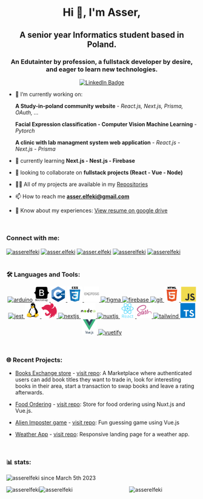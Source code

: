 <h1 align="center">Hi 👋, I'm Asser,</h1>
<h2 align="center">A senior year Informatics student based in Poland.</h2>
<h3 align="center">An Edutainter by profession, a fullstack developer by desire, and eager to learn new technologies.</h3>

<p align="center">
  <a  href="https://www.linkedin.com/in/asserelfeki/" target="_blank">
    <img src="https://img.shields.io/badge/LinkedIn-0077B5?style=for-the-badge&logo=linkedin&logoColor=white" alt="LinkedIn Badge"/>
  </a>
</p>




- 🔭 I’m currently working on: 

    **A Study-in-poland community website** - *React.js, Next.js, Prisma, OAuth, ...*
    
    **Facial Expression classification - Computer Vision Machine Learning** - *Pytorch*
    
    **A clinic with lab managment system web application** - *React.js - Next.js - Prisma*

- 🌱 currently learning **Next.js - Nest.js - Firebase**

- 👯 looking to collaborate on **fullstack projects (React - Vue - Node)**

- 👨‍💻 All of my projects are available in my [Repositories](https://github.com/AsserElfeki?tab=repositories)

- 📫 How to reach me **asser.elfeki@gmail.com**

- 📄 Know about my experiences: [View resume on google drive](https://drive.google.com/file/d/132SUzZXwMFhgNTKcx6a6lxRpWaju_dk4/view?usp=sharing)

<br>

<h3 align="left">Connect with me:</h3>
<a href="https://linkedin.com/in/asserelfeki" target="blank"><img align="center" src="https://raw.githubusercontent.com/rahuldkjain/github-profile-readme-generator/master/src/images/icons/Social/linked-in-alt.svg" alt="asserelfeki" height="30" width="40" /></a>
<a href="https://www.facebook.com/asser.alfeki/" target="blank"><img align="center" src="https://raw.githubusercontent.com/rahuldkjain/github-profile-readme-generator/master/src/images/icons/Social/facebook.svg" alt="asser.elfeki" height="30" width="40" /></a>
<a href="https://www.instagram.com/asser_m_elfeki/" target="blank"><img align="center" src="https://raw.githubusercontent.com/rahuldkjain/github-profile-readme-generator/master/src/images/icons/Social/instagram.svg" alt="asser.elfeki" height="30" width="40" /></a>
<a href="https://twitter.com/AsserElfeki" target="blank"><img align="center" src="https://raw.githubusercontent.com/rahuldkjain/github-profile-readme-generator/master/src/images/icons/Social/twitter.svg" alt="asserelfeki" height="30" width="40" /></a>
<!-- dev.to link -->
<a href="https://dev.to/asserelfeki" target="blank"><img align="center" src="https://d2fltix0v2e0sb.cloudfront.net/dev-badge.svg" alt="asserelfeki" height="30" width="40" /></a>


<br>
<br>

<h3 align="left">🛠 Languages and Tools:</h3>

<p align="center"> <a href="https://www.arduino.cc/" target="_blank" rel="noreferrer"> <img src="https://cdn.worldvectorlogo.com/logos/arduino-1.svg" alt="arduino" width="40" height="40"/> </a> <a href="https://getbootstrap.com" target="_blank" rel="noreferrer"> <img src="https://raw.githubusercontent.com/devicons/devicon/master/icons/bootstrap/bootstrap-plain-wordmark.svg" alt="bootstrap" width="40" height="40"/> </a> <a href="https://www.w3schools.com/cpp/" target="_blank" rel="noreferrer"> <img src="https://raw.githubusercontent.com/devicons/devicon/master/icons/cplusplus/cplusplus-original.svg" alt="cplusplus" width="40" height="40"/> </a> <a href="https://www.w3schools.com/css/" target="_blank" rel="noreferrer"> <img src="https://raw.githubusercontent.com/devicons/devicon/master/icons/css3/css3-original-wordmark.svg" alt="css3" width="40" height="40"/> </a> <a href="https://expressjs.com" target="_blank" rel="noreferrer"> <img src="https://raw.githubusercontent.com/devicons/devicon/master/icons/express/express-original-wordmark.svg" alt="express" width="40" height="40"/> </a> <a href="https://www.figma.com/" target="_blank" rel="noreferrer"> <img src="https://www.vectorlogo.zone/logos/figma/figma-icon.svg" alt="figma" width="40" height="40"/> </a> <a href="https://firebase.google.com/" target="_blank" rel="noreferrer"> <img src="https://www.vectorlogo.zone/logos/firebase/firebase-icon.svg" alt="firebase" width="40" height="40"/> </a> <a href="https://git-scm.com/" target="_blank" rel="noreferrer"> <img src="https://www.vectorlogo.zone/logos/git-scm/git-scm-icon.svg" alt="git" width="40" height="40"/> </a> <a href="https://www.w3.org/html/" target="_blank" rel="noreferrer"> <img src="https://raw.githubusercontent.com/devicons/devicon/master/icons/html5/html5-original-wordmark.svg" alt="html5" width="40" height="40"/> </a> <a href="https://developer.mozilla.org/en-US/docs/Web/JavaScript" target="_blank" rel="noreferrer"> <img src="https://raw.githubusercontent.com/devicons/devicon/master/icons/javascript/javascript-original.svg" alt="javascript" width="40" height="40"/> </a> <a href="https://jestjs.io" target="_blank" rel="noreferrer"> <img src="https://www.vectorlogo.zone/logos/jestjsio/jestjsio-icon.svg" alt="jest" width="40" height="40"/> </a> <a href="https://www.linux.org/" target="_blank" rel="noreferrer"> <img src="https://raw.githubusercontent.com/devicons/devicon/master/icons/linux/linux-original.svg" alt="linux" width="40" height="40"/> </a> <a href="https://nestjs.com/" target="_blank" rel="noreferrer"> <img src="https://raw.githubusercontent.com/devicons/devicon/master/icons/nestjs/nestjs-plain.svg" alt="nestjs" width="40" height="40"/> </a> <a href="https://nextjs.org/" target="_blank" rel="noreferrer"> <img src="https://cdn.worldvectorlogo.com/logos/nextjs-2.svg" alt="nextjs" width="40" height="40"/> </a> <a href="https://nodejs.org" target="_blank" rel="noreferrer"> <img src="https://raw.githubusercontent.com/devicons/devicon/master/icons/nodejs/nodejs-original-wordmark.svg" alt="nodejs" width="40" height="40"/> </a> <a href="https://nuxtjs.org/" target="_blank" rel="noreferrer"> <img src="https://www.vectorlogo.zone/logos/nuxtjs/nuxtjs-icon.svg" alt="nuxtjs" width="40" height="40"/> </a> <a href="https://reactjs.org/" target="_blank" rel="noreferrer"> <img src="https://raw.githubusercontent.com/devicons/devicon/master/icons/react/react-original-wordmark.svg" alt="react" width="40" height="40"/> </a> <a href="https://sass-lang.com" target="_blank" rel="noreferrer"> <img src="https://raw.githubusercontent.com/devicons/devicon/master/icons/sass/sass-original.svg" alt="sass" width="40" height="40"/> </a> <a href="https://tailwindcss.com/" target="_blank" rel="noreferrer"> <img src="https://www.vectorlogo.zone/logos/tailwindcss/tailwindcss-icon.svg" alt="tailwind" width="40" height="40"/> </a> <a href="https://www.typescriptlang.org/" target="_blank" rel="noreferrer"> <img src="https://raw.githubusercontent.com/devicons/devicon/master/icons/typescript/typescript-original.svg" alt="typescript" width="40" height="40"/> </a> <a href="https://vuejs.org/" target="_blank" rel="noreferrer"> <img src="https://raw.githubusercontent.com/devicons/devicon/master/icons/vuejs/vuejs-original-wordmark.svg" alt="vuejs" width="40" height="40"/> </a> <a href="https://vuetifyjs.com/en/" target="_blank" rel="noreferrer"> <img src="https://bestofjs.org/logos/vuetify.svg" alt="vuetify" width="40" height="40"/> </a> </p>

<br>


### 🌐 Recent Projects: 

- [Books Exchange store](https://boookzexchange.store/) - [visit repo](https://github.com/AsserElfeki/Instant_Book_exchange#readme):  A Marketplace where authenticated users can add book titles they want to trade in, look for interesting books in their area, start a transaction to swap books and leave a rating afterwards.

- [Food Ordering](https://nuxt-food-asser.netlify.app/) - [visit repo](https://github.com/AsserElfeki/nuxtfood#readme): 
Store for food ordering using Nuxt.js and Vue.js.

- [Alien Imposter game](https://alienimposter-game.netlify.app/) - [visit repo](https://github.com/AsserElfeki/aliengame-using-vue.js#readme): 
Fun guessing game using Vue.js 

- [Weather App](https://asserelfeki.github.io/Weather-App-landing-page/) - [visit repo](https://github.com/AsserElfeki/Weather-App-landing-page/blob/master/README.md):
Responsive landing page for a weather app.

<br>

### 📊 stats: 
<img src="https://komarev.com/ghpvc/?username=asserelfeki&label=Profile%20views&color=0e75b6&style=flat" alt="asserelfeki" /> since March 5th 2023

<img align="left" src="https://github-readme-stats.vercel.app/api/top-langs?username=asserelfeki&show_icons=true&locale=en&layout=compact" alt="asserelfeki" />

<img align="left" width="47%" src="https://github-readme-stats.vercel.app/api?username=asserelfeki&show_icons=true&locale=en" alt="asserelfeki" />

<img src="https://github-readme-streak-stats.herokuapp.com/?user=asserelfeki&" alt="asserelfeki" />

